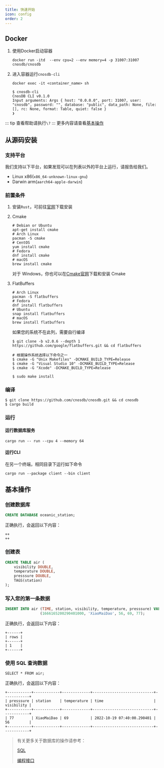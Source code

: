 ```yaml
---
title: 快速开始
icon: config
order: 2
---
```


## Docker

1. 使用Docker启动容器
   ```shell
   docker run -itd  --env cpu=2 --env memory=4 -p 31007:31007 cnosdb/cnosdb
   ```

2. 进入容器运行`cnosdb-cli`
   ```shell
   docker exec -it <container_name> sh
   ```
   ```shell
   $ cnosdb-cli
   CnosDB CLI v0.1.0
   Input arguments: Args { host: "0.0.0.0", port: 31007, user: "cnosdb", password: "", database: "public", data_path: None, file: [], rc: None, format: Table, quiet: false }
   ❯
   ```
::: tip
查看帮助请执行`\?`
:::
更多内容请查看[基本操作](#基本操作)

## **从源码安装**

### **支持平台**

我们支持以下平台，如果发现可以在列表以外的平台上运行，请报告给我们。

- Linux x86(`x86_64-unknown-linux-gnu`)
- Darwin arm(`aarch64-apple-darwin`)

### **前置条件**

1. 安装`Rust`，可前往[官网](https://www.rust-lang.org/learn/get-started)下载安装
2. Cmake
   ```shell
   # Debian or Ubuntu
   apt-get install cmake
   # Arch Linux
   pacman -S cmake
   # CentOS
   yum install cmake
   # Fedora
   dnf install cmake
   # macOS
   brew install cmake
   ```
   对于 Windows，你也可以在[Cmake官网](https://cmake.org/download/)下载和安装 Cmake
3. FlatBuffers

   ```shell
   # Arch Linux
   pacman -S flatbuffers
   # Fedora
   dnf install flatbuffers
   # Ubuntu
   snap install flatbuffers
   # macOS
   brew install flatbuffers
   ```

   如果您的系统不在此列，需要自行编译

   ```shell
   $ git clone -b v2.0.6 --depth 1 https://github.com/google/flatbuffers.git && cd flatbuffers

   # 根据操作系统选择以下命令之一
   $ cmake -G "Unix Makefiles" -DCMAKE_BUILD_TYPE=Release
   $ cmake -G "Visual Studio 10" -DCMAKE_BUILD_TYPE=Release
   $ cmake -G "Xcode" -DCMAKE_BUILD_TYPE=Release

   $ sudo make install
   ```

### **编译**

```shell
$ git clone https://github.com/cnosdb/cnosdb.git && cd cnosdb
$ cargo build
```

### **运行**

#### **运行数据库服务**

```shell
cargo run -- run --cpu 4 --memory 64
```
#### **运行CLI**
在另一个终端，相同目录下运行如下命令
```shell
cargo run --package client --bin client
```

## 基本操作

### 创建数据库

```sql
CREATE DATABASE oceanic_station;
```

正确执行，会返回以下内容：

```
++
++
```

### 创建表
```sql
CREATE TABLE air (
    visibility DOUBLE,
    temperature DOUBLE,
    presssure DOUBLE,
    TAGS(station)
);
```

### 写入您的第一条数据
```sql
INSERT INTO air (TIME, station, visibility, temperature, presssure) VALUES 
                (1666165200290401000, 'XiaoMaiDao', 56, 69, 77);
```

正确执行，会返回以下内容：
```
+------+
| rows |
+------+
| 1    |
+------+
```

### 使用 SQL 查询数据

```
SELECT * FROM air;
```

正确执行，会返回以下内容：

```
+-----------+------------+-------------+----------------------------+------------+
| presssure | station    | temperature | time                       | visibility |
+-----------+------------+-------------+----------------------------+------------+
| 77        | XiaoMaiDao | 69          | 2022-10-19 07:40:00.290401 | 56         |
+-----------+------------+-------------+----------------------------+------------+
```

   > 有关更多关于数据库的操作请参考：
   >
   > [SQL](sql/sql.md)
   >
   > [编程接口](application/api.md)


